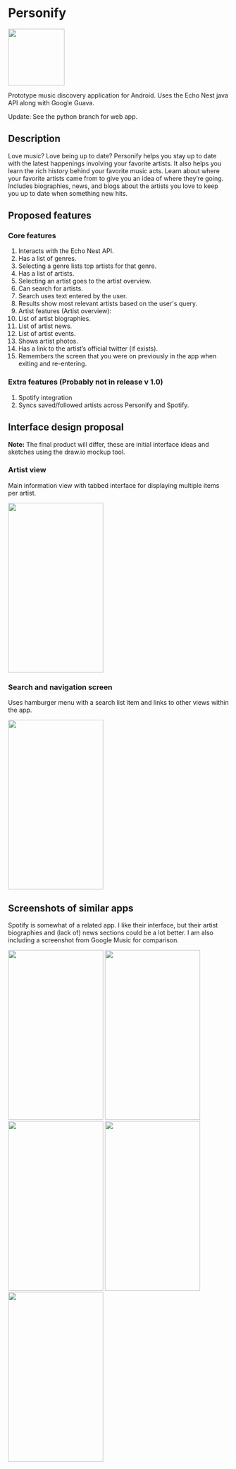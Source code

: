 # Personify
<a href="https://github.com/lnunno/personify/blob/master/images/web_hi_res_512.png"><img src="https://github.com/lnunno/personify/blob/master/images/web_hi_res_512.png" width="128" height="128"></a>

Prototype music discovery application for Android. Uses the Echo Nest java API along with Google Guava.

Update: See the python branch for web app.

## Description
Love music? Love being up to date? Personify helps you stay up to date with the latest happenings involving your favorite artists. It also helps you learn the rich history behind your favorite music acts. Learn about where your favorite artists came from to give you an idea of where they’re going. Includes biographies, news, and blogs about the artists you love to keep you up to date when something new hits.

## Proposed features

### Core features
1. Interacts with the Echo Nest API.
2. Has a list of genres.
  1. Selecting a genre lists top artists for that genre.
3. Has a list of artists.
  1. Selecting an artist goes to the artist overview.
4. Can search for artists.
  1. Search uses text entered by the user.
  2. Results show most relevant artists based on the user's query.
5. Artist features (Artist overview):
  1. List of artist biographies.
  2. List of artist news.
  3. List of artist events.
  4. Shows artist photos.
  5. Has a link to the artist’s official twitter (if exists).
6. Remembers the screen that you were on previously in the app when exiting and re-entering.

### Extra features (Probably not in release v 1.0)
1. Spotify integration
  1. Syncs saved/followed artists across Personify and Spotify.

## Interface design proposal
**Note:** The final product will differ, these are initial interface ideas and sketches using the draw.io mockup tool.

### Artist view
Main information view with tabbed interface for displaying multiple items per artist.

<a href="https://github.com/lnunno/personify/blob/master/images/Artist-View.png"><img src="https://github.com/lnunno/personify/blob/master/images/Artist-View.png" width="216" height="384"></a>

### Search and navigation screen
Uses hamburger menu with a search list item and links to other views within the app.

<a href="https://github.com/lnunno/personify/blob/master/images/Hamburger-Menu.png"><img src="https://github.com/lnunno/personify/blob/master/images/Hamburger-Menu.png" width="216" height="384"></a>

## Screenshots of similar apps
Spotify is somewhat of a related app. I like their interface, but their artist biographies and (lack of) news sections could be a lot better. I am also including a screenshot from Google Music for comparison.

<a href="https://github.com/lnunno/personify/blob/master/images/app_screenshots/Screenshot_2015-02-08-19-49-24.png"><img src="https://github.com/lnunno/personify/blob/master/images/app_screenshots/Screenshot_2015-02-08-19-49-24.png" width="216" height="384"></a> 
<a href="https://github.com/lnunno/personify/blob/master/images/app_screenshots/Screenshot_2015-02-08-19-49-37.png"><img src="https://github.com/lnunno/personify/blob/master/images/app_screenshots/Screenshot_2015-02-08-19-49-37.png" width="216" height="384"></a> 
<a href="https://github.com/lnunno/personify/blob/master/images/app_screenshots/Screenshot_2015-02-08-19-50-53.png"><img src="https://github.com/lnunno/personify/blob/master/images/app_screenshots/Screenshot_2015-02-08-19-50-53.png" width="216" height="384"></a> 
<a href="https://github.com/lnunno/personify/blob/master/images/app_screenshots/Screenshot_2015-02-08-19-51-22.png"><img src="https://github.com/lnunno/personify/blob/master/images/app_screenshots/Screenshot_2015-02-08-19-51-22.png" width="216" height="384"></a> 
<a href="https://github.com/lnunno/personify/blob/master/images/app_screenshots/Screenshot_2015-02-08-19-51-32.png"><img src="https://github.com/lnunno/personify/blob/master/images/app_screenshots/Screenshot_2015-02-08-19-51-32.png" width="216" height="384"></a>
